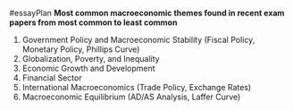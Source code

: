 #essayPlan 
**Most common macroeconomic themes found in recent exam papers from most common to least common**

1. Government Policy and Macroeconomic Stability (Fiscal Policy, Monetary Policy, Phillips Curve)
2. Globalization, Poverty, and Inequality
3. Economic Growth and Development
4. Financial Sector
5. International Macroeconomics (Trade Policy, Exchange Rates)
6. Macroeconomic Equilibrium (AD/AS Analysis, Laffer Curve)
